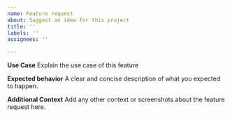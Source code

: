 ```yaml
---
name: Feature request
about: Suggest an idea for this project
title: ''
labels: ''
assignees: ''

---
```


**Use Case**
Explain the use case of this feature

**Expected behavior**
A clear and concise description of what you expected to happen.

**Additional Context**
Add any other context or screenshots about the feature request here.
